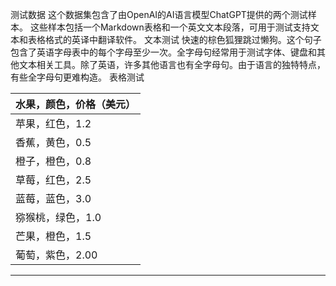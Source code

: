 测试数据
这个数据集包含了由OpenAI的AI语言模型ChatGPT提供的两个测试样本。
这些样本包括一个Markdown表格和一个英文文本段落，可用于测试支持文本和表格格式的英译中翻译软件。
文本测试
快速的棕色狐狸跳过懒狗。这个句子包含了英语字母表中的每个字母至少一次。全字母句经常用于测试字体、键盘和其他文本相关工具。除了英语，许多其他语言也有全字母句。由于语言的独特特点，有些全字母句更难构造。
表格测试

| 水果，颜色，价格（美元） |
| --- |
| 苹果，红色，1.2 |
| 香蕉，黄色，0.5 |
| 橙子，橙色，0.8 |
| 草莓，红色，2.5 |
| 蓝莓，蓝色，3.0 |
| 猕猴桃，绿色，1.0 |
| 芒果，橙色，1.5 |
| 葡萄，紫色，2.00 |

---

